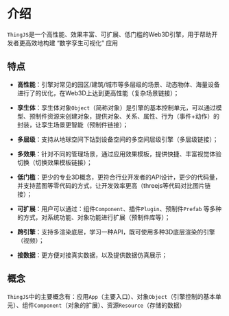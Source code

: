 # 介绍
<!-- introduce -->

`ThingJS`是一个高性能、效果丰富、可扩展、低门槛的Web3D引擎，用于帮助开发者更高效地构建 “数字孪生可视化” 应用

## 特点
- **高性能**：引擎对常见的园区/建筑/城市等多层级的场景、动态物体、海量设备进行了的优化，在Web3D上达到更高性能（复杂场景链接）；

- **孪生体**：孪生体对象`Object`（简称对象）是引擎的基本控制单元，可以通过模型、预制件资源来创建对象，提供对象、关系、属性、行为（事件+动作）的封装，让孪生场景更智能（预制件链接）；

- **多层级**：支持从地球空间下钻到设备空间的多空间层级引擎（多层级链接）；

- **多效果**：针对不同的管理场景，通过应用效果模板，提供快捷、丰富视觉体验切换（切换效果模板链接）；

- **低门槛**：更少的专业3D概念，更符合行业开发者的API设计，更少的代码量，并支持蓝图等零代码的方式，让开发效率更高（threejs等代码对比图片链接）；

- **可扩展**：用户可以通过：组件`Component`、插件`Plugin`、预制件`Prefab` 等多种的方式，对系统功能、对象功能进行扩展（预制件库等）；

- **跨引擎**：支持多渲染底层，学习一种API，既可使用多种3D底层渲染的引擎（视频）；

- **接数据**：更方便对接真实数据，以及提供数据仿真展示；

## 概念
`ThingJS`中的主要概念有：应用`App`（主要入口）、对象`Object`（引擎控制的基本单元）、组件`Component`（对象的扩展）、资源`Resource`（存储的数据）

